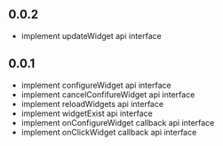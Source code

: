 ## 0.0.2

* implement updateWidget api interface

## 0.0.1

* implement configureWidget api interface
* implement cancelConfifureWidget api interface
* implement reloadWidgets api interface
* implement widgetExist api interface
* implement onConfigureWidget callback api interface
* implement onClickWidget callback api interface
